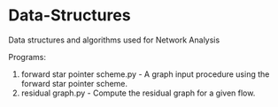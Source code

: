 # Data-Structures
Data structures and algorithms used for Network Analysis

Programs:
1. forward star pointer scheme.py - A graph input procedure using the forward star pointer scheme.
2. residual graph.py - Compute the residual graph for a given flow.
